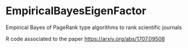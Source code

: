 # EmpiricalBayesEigenFactor
Empirical Bayes of PageRank type algorithms to rank scientific journals

R code associated to the paper https://arxiv.org/abs/1707.09508
